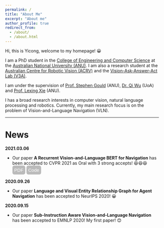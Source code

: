 ```yaml
---
permalink: /
title: "About Me"
excerpt: "About me"
author_profile: true
redirect_from: 
  - /about/
  - /about.html
---
```


<style type="text/css">
#touch {
 background-color: #bbb;
 padding: .4em;
 -moz-border-radius: 5px;
 -webkit-border-radius: 5px;
 border-radius: 6px;
 color: #fff;
 font-size: 15px;
 text-decoration: none;
 border: none;
}
#touch:hover {
 border: none;
 background: orange;
 box-shadow: 0px 0px 1px #777;
}
</style>

Hi, this is Yicong, welcome to my homepage! 😀

I am a PhD student in the [College of Engineering and Computer Science](https://cecs.anu.edu.au/) at the [Australian National University (ANU)](https://www.anu.edu.au/). I am also a research student at the [Australian Centre for Robotic Vision (ACRV)](https://www.roboticvision.org/) and the [Vision-Ask-Answer-Act Lab (V3A)](https://v3alab.github.io/#about).

I am under the supervision of [Prof. Stephen Gould](http://users.cecs.anu.edu.au/~sgould/) (ANU), [Dr. Qi Wu](http://www.qi-wu.me/) (UoA) and [Prof. Lexing Xie](http://users.cecs.anu.edu.au/~xlx/) (ANU).

I has a broad research interests in computer vision, natural language processing and robotics. Currently, my main research focus is on the problem of Vision-and-Language Navigation (VLN).

------

News
======

**2021.03.06**
- Our paper **A Recurrent Vision-and-Language BERT for Navigation** has been accepted to CVPR 2021 as Oral with 3 strong accepts! 😆😆😆 <a href="https://arxiv.org/abs/2011.13922"><button id="touch">PDF</button></a> <a href="https://github.com/YicongHong/Recurrent-VLN-BERT"><button id="touch">Code</button></a>


**2020.09.26**
- Our paper **Language and Visual Entity Relationship Graph for Agent Navigation** has been accepted to NeurIPS 2020! 😀

**2020.09.15**
- Our paper **Sub-Instruction Aware Vision-and-Language Navigation** has been accepted to EMNLP 2020! My first paper! 😊
